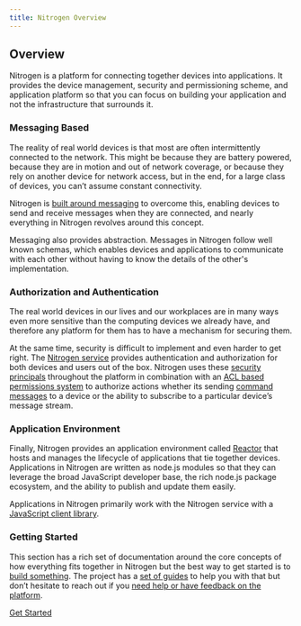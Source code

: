 ```yaml
---
title: Nitrogen Overview
---
```


## Overview

Nitrogen is a platform for connecting together devices into applications.  It provides the device management, security and permissioning scheme, and application platform so that you can focus on building your application and not the infrastructure that surrounds it.

### Messaging Based

The reality of real world devices is that most are often intermittently connected to the network.  This might be because they are battery powered, because they are in motion and out of network coverage, or because they rely on another device for network access, but in the end, for a large class of devices, you can’t assume constant connectivity.

Nitrogen is [built around messaging](messages.html) to overcome this, enabling devices to send and receive messages when they are connected, and nearly everything in Nitrogen revolves around this concept.

Messaging also provides abstraction. Messages in Nitrogen follow well known schemas, which enables devices and applications to communicate with each other without having to know the details of the other's implementation.

### Authorization and Authentication

The real world devices in our lives and our workplaces are in many ways even more sensitive than the computing devices we already have, and therefore any platform for them has to have a mechanism for securing them.

At the same time, security is difficult to implement and even harder to get right. The [Nitrogen service](service.html) provides authentication and authorization for both devices and users out of the box. Nitrogen uses these [security principals](principals.html) throughout the platform in combination with an [ACL based permissions system](permissions.html) to authorize actions whether its sending [command messages](commands.html) to a device or the ability to subscribe to a particular device’s message stream.

### Application Environment

Finally, Nitrogen provides an application environment called [Reactor](reactor.html) that hosts and manages the lifecycle of applications that tie together devices. Applications in Nitrogen are written as node.js modules so that they can leverage the broad JavaScript developer base, the rich node.js package ecosystem, and the ability to publish and update them easily.

Applications in Nitrogen primarily work with the Nitrogen service with a [JavaScript client library](/docs/nitrogen/index.html).

### Getting Started

This section has a rich set of documentation around the core concepts of how everything fits together in Nitrogen but the best way to get started is to [build something](/guides/start/setup.html).  The project has a [set of guides](/guides/start/setup.html) to help you with that but don’t hesitate to reach out if you [need help or have feedback on the platform](mailto:timfpark@gmail.com).

<a href="/guides/start/setup.html" class="btn green"  style="margin-top: 10px">Get Started</a>